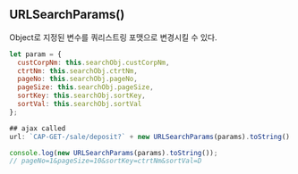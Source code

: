 ## URLSearchParams()

Object로 지정된 변수를 쿼리스트링 포맷으로 변경시킬 수 있다.

```javascript
let param = {
  custCorpNm: this.searchObj.custCorpNm,
  ctrtNm: this.searchObj.ctrtNm,
  pageNo: this.searchObj.pageNo,
  pageSize: this.searchObj.pageSize,
  sortKey: this.searchObj.sortKey,
  sortVal: this.searchObj.sortVal
};

## ajax called
url: `CAP-GET-/sale/deposit?` + new URLSearchParams(params).toString()
```

```javascript
console.log(new URLSearchParams(params).toString());
// pageNo=1&pageSize=10&sortKey=ctrtNm&sortVal=D
```
